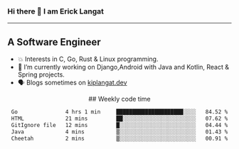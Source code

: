 ### Hi there 👋 I am Erick Langat
---
## A Software Engineer


<!--
**elkiplangat/elkiplangat** is a ✨ _special_ ✨ repository because its `README.md` (this file) appears on your GitHub profile.

Here are some ideas to get you started:

- 🔭 I’m currently working on ...
- 🌱 I’m currently learning ...
- 👯 I’m looking to collaborate on ...
- 🤔 I’m looking for help with ...
- 💬 Ask me about ...
- 📫 How to reach me: ...
- 😄 Pronouns: ...
- ⚡ Fun fact: ...
-->
- 💥 Interests in C, Go, Rust & Linux programming. 
- 🔭 I’m currently working on Django,Android with Java and Kotlin, React & Spring projects.
-  🗣️ Blogs sometimes on [kiplangat.dev](https://kiplangat.dev)

<div align="center">
  ## Weekly code time

<!--START_SECTION:waka-->

```txt
Go               4 hrs 1 min     █████████████████████░░░░   84.52 %
HTML             21 mins         ██░░░░░░░░░░░░░░░░░░░░░░░   07.62 %
GitIgnore file   12 mins         █░░░░░░░░░░░░░░░░░░░░░░░░   04.44 %
Java             4 mins          ▒░░░░░░░░░░░░░░░░░░░░░░░░   01.43 %
Cheetah          2 mins          ▒░░░░░░░░░░░░░░░░░░░░░░░░   00.91 %
```

<!--END_SECTION:waka-->

</div>
